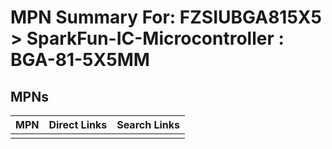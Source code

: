 



# MPN Summary For: FZSIUBGA815X5 > SparkFun-IC-Microcontroller : BGA-81-5X5MM

## MPNs
  

|MPN|Direct Links|Search Links|
| :--- | :--- | :--- |
||||
